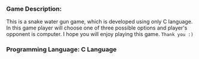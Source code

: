 ### Game Description:
This is a snake water gun game, which is developed using only C language. 
In this game player will choose one of three possible options and player's opponent is computer. 
I hope you will enjoy playing this game.
`Thank you :)`

### Programming Language: C Language
